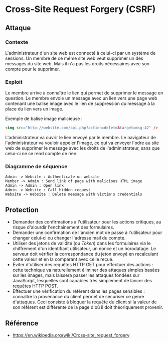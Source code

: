 # Cross-Site Request Forgery (CSRF)

##  Attaque

### Contexte

L'administrateur d'un site web est connecté à celui-ci par un système de sessions.
Un membre de ce même site web veut supprimer un des messages du site web. Mais il n'a pas les droits nécessaires avec son compte pour le supprimer.

### Exploit

Le membre arrive à connaître le lien qui permet de supprimer le message en question.
Le membre envoie un message avec un lien vers une page web contenant une balise image avec le lien de suppression du message à la place du lien vers un image.

Exemple de balise image malicieuse :

```html
<img src="http://website.com/api.php?action=delete&target=msg-42" />
```

L'administrateur va ouvrir le lien envoyé par le membre. Le navigateur de l'administrateur va vouloir appeler l'image, ce qui va envoyer l'odre au site web de supprimer le message avec les droits de l'administrateur, sans que celui-ci ne se rend compte de rien.

### Diagramme de séquence

```sequence
Admin -> Website : Authenticate on website
Member -> Admin : Send link of page with malicious HTML image
Admin -> Admin : Open link
Admin -> Website : Call hidden request
Website -> Website : Delete meesage with Victim's credentials
```

## Protection

- Demander des confirmations à l'utilisateur pour les actions critiques, au risque d'alourdir l'enchaînement des formulaires.
- Demander une confirmation de l'ancien mot de passe à l'utilisateur pour changer celui-ci ou changer l'adresse mail du compte.
- Utiliser des jetons de validité (ou *Token*)  dans les formulaires via le chiffrement d'un identifiant utilisateur, un nonce et un horodatage. Le  serveur doit vérifier la correspondance du jeton envoyé en recalculant  cette valeur et en la comparant avec celle reçue.
- Éviter d'utiliser des requêtes HTTP GET pour effectuer des actions :  cette technique va naturellement éliminer des attaques simples basées  sur les images, mais laissera passer les attaques fondées sur  JavaScript, lesquelles sont capables très simplement de lancer des  requêtes HTTP POST.
- Effectuer une vérification du référent dans les pages sensibles : connaître la provenance du client permet de  sécuriser ce genre d'attaques. Ceci consiste à bloquer la requête du  client si la valeur de son référent est différente de la page d'où il  doit théoriquement provenir.

## Référence

- https://en.wikipedia.org/wiki/Cross-site_request_forgery
